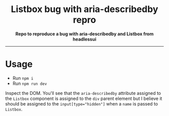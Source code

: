 <div align="center">
  <h1>Listbox bug with aria-describedby repro</h1>
  <strong>Repo to reproduce a bug with aria-describedby and Listbox from headlessui</strong>
</div>

<hr>

# Usage

- Run `npm i`
- Run `npm run dev`

Inspect the DOM. You'll see that the `aria-describedby` attribute assigned to the `Listbox` component is assigned to the `div` parent element but I believe it should be assigned to the `input[type="hidden"]` when a `name` is passed to `Listbox`.
